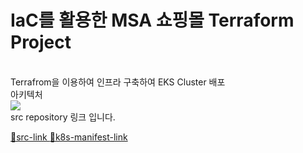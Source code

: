 # IaC를 활용한 MSA 쇼핑몰 Terraform Project
<br>
Terrafrom을 이용하여 인프라 구축하여 EKS Cluster 배포
<br>
아키텍처
<br>
<img src="https://github.com/pentonny/MSA-project/assets/98071871/eb560390-4ba8-48e7-b4b4-8b731950bbe5"/>
<br>
src repository 링크 입니다.
<br>

[ 🔗src-link ](https://github.com/pentonny/ecommerce-workshop-src.git)
[ 🔗k8s-manifest-link ](https://github.com/pentonny/ecommerce-workshop-k8s-manifest.git)
